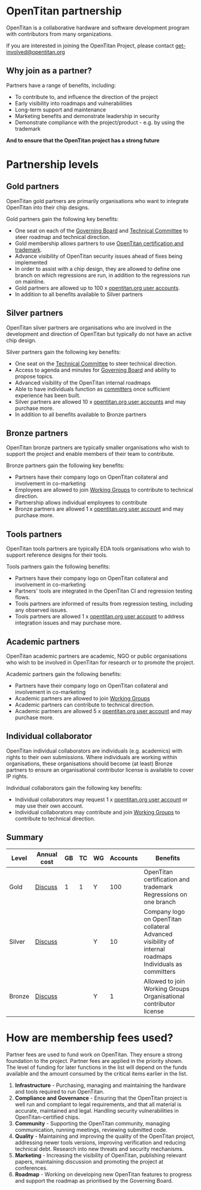 # OpenTitan partnership

OpenTitan is a collaborative hardware and software development program with contributors from many organizations.

If you are interested in joining the OpenTitan Project, please contact get-involved@opentitan.org  

## Why join as a partner?

Partners have a range of benefits, including:
- To contribute to, and influence the direction of the project
- Early visibility into roadmaps and vulnerabilities
- Long-term support and maintenance
- Marketing benefits and demonstrate leadership in security
- Demonstrate compliance with the project/product - e.g. by using the trademark

**And to ensure that the OpenTitan project has a strong future**

# Partnership levels

## Gold partners

OpenTitan gold partners are primarily organisations who want to integrate OpenTitan into their chip designs.

Gold partners gain the following key benefits:
- One seat on each of the [Governing Board](./governing_board/md) and [Technical Committee](./technical_committee.md) to steer roadmap and technical direction.
- Gold membership allows partners to use [OpenTitan certification and trademark](./trademark.md). 
- Advance visibility of OpenTitan security issues ahead of fixes being implemented
- In order to assist with a chip design, they are allowed to define one branch on which regressions are run, in addition to the regressions run on mainline.
- Gold partners are allowed up to 100 x [opentitan.org user accounts](./useraccounts.md).
- In addition to all benefits available to Silver partners

## Silver partners

OpenTitan silver partners are organisations who are involved in the development and direction of OpenTitan but typically do not have an active chip design.

Silver partners gain the following key benefits:
- One seat on the [Technical Committee](./technical_committee.md) to steer technical direction.
- Access to agenda and minutes for [Governing Board](./governing_board/md) and ability to propose topics.
- Advanced visibility of the OpenTitan internal roadmaps
- Able to have individuals function as [committers](./committers.md) once sufficient experience has been built.
- Silver partners are allowed 10 x [opentitan.org user accounts](./useraccounts.md) and may purchase more.
- In addition to all benefits available to Bronze partners

## Bronze partners

OpenTitan bronze partners are typically smaller organisations who wish to support the project and enable members of their team to contribute.

Bronze partners gain the following key benefits:
- Partners have their company logo on OpenTitan collateral and involvement in co-marketing
- Employees are allowed to join [Working Groups](./working_group.md) to contribute to technical direction.
- Partnership allows individual employees to contribute
- Bronze partners are allowed 1 x [opentitan.org user account](./useraccounts.md) and may purchase more.

## Tools partners

OpenTitan tools partners are typically EDA tools organisations who wish to support reference designs for their tools.

Tools partners gain the following benefits:
- Partners have their company logo on OpenTitan collateral and involvement in co-marketing
- Partners' tools are integrated in the OpenTitan CI and regression testing flows.
- Tools partners are informed of results from regression testing, including any observed issues.
- Tools partners are allowed 1 x [opentitan.org user account](./useraccounts.md) to address integration issues and may purchase more.

## Academic partners

OpenTitan academic partners are academic, NGO or public organisations who wish to be involved in OpenTitan for research or to promote the project.

Academic partners gain the following benefits:
- Partners have their company logo on OpenTitan collateral and involvement in co-marketing
- Academic partners are allowed to join [Working Groups](./working_group.md)
- Academic partners can contribute to technical direction.
- Academic partners are allowed 5 x [opentitan.org user account](./useraccounts.md) and may purchase more.

## Individual collaborator

OpenTitan individual collaborators are individuals (e.g. academics) with rights to their own submissions.
Where individuals are working within organisations, these organisations should become (at least) Bronze partners to ensure an organisational contributor license is available to cover IP rights.

Individual collaborators gain the following key benefits:
- Individual collaborators may request 1 x [opentitan.org user account](./useraccounts.md) or may use their own account.
- Individual collaborators may contribute and join [Working Groups](./working_group.md) to contribute to technical direction.

## Summary

| Level   | Annual cost |  GB  |  TC  |  WG  | Accounts | Benefits |
| -----   | ----------- | ---- | ---- | ---- | -----    | -------- |
| Gold    | [Discuss](mailto:get-involved@opentitan.org)   |  1   |  1   |  Y   |  100     | OpenTitan certification and trademark<br>Regressions on one branch |
| Silver  | [Discuss](mailto:get-involved@opentitan.org)   |      |      |  Y   |   10     | Company logo on OpenTitan collateral<br>Advanced visibility of internal roadmaps<br>Individuals as committers |
| Bronze  | [Discuss](mailto:get-involved@opentitan.org)   |      |      |  Y   |    1     | Allowed to join Working Groups<br>Organisational contributor license |

# How are membership fees used?

Partner fees are used to fund work on OpenTitan.
They ensure a strong foundation to the project.
Partner fees are applied in the priority shown.  
The level of funding for later functions in the list will depend on the funds available and the amount consumed by the critical items earlier in the list.

1. **Infrastructure** - Purchasing, managing and maintaining the hardware and tools required to run OpenTitan.
2. **Compliance and Governance** - Ensuring that the OpenTitan project is well run and compliant to legal requirements, and that all material is accurate, maintained and legal.  Handling security vulnerabilities in OpenTitan-certified chips.
3. **Community** - Supporting the OpenTitan community, managing communication, running meetings, reviewing submitted code.
4. **Quality** - Maintaining and improving the quality of the OpenTitan project, addressing newer tools versions, improving verification and reducing technical debt.  Research into new threats and security mechanisms.
5. **Marketing** - Increasing the visibility of OpenTitan, publishing relevant papers, maintaining discussion and promoting the project at conferences.
6. **Roadmap** - Working on developing new OpenTitan features to progress and support the roadmap as prioritised by the Governing Board.




